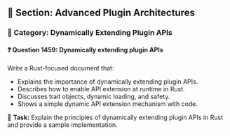 ## 📘 Section: Advanced Plugin Architectures  
### 🔹 Category: Dynamically Extending Plugin APIs  
#### ❓ Question 1459: Dynamically extending plugin APIs

Write a Rust-focused document that:

- Explains the importance of dynamically extending plugin APIs.
- Describes how to enable API extension at runtime in Rust.
- Discusses trait objects, dynamic loading, and safety.
- Shows a simple dynamic API extension mechanism with code.

🔧 **Task:** Explain the principles of dynamically extending plugin APIs in Rust and provide a sample implementation.
